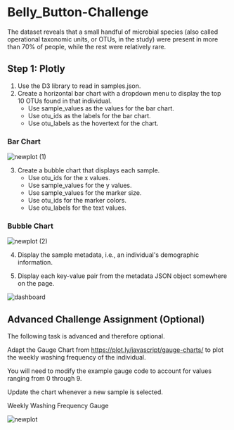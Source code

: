 # Belly_Button-Challenge
The dataset reveals that a small handful of microbial species (also called operational taxonomic units, or OTUs, in the study) were present in more than 70% of people, while the rest were relatively rare.

## Step 1: Plotly
1. Use the D3 library to read in samples.json.
2. Create a horizontal bar chart with a dropdown menu to display the top 10 OTUs found in that individual.
   - Use sample_values as the values for the bar chart.
   - Use otu_ids as the labels for the bar chart.
   - Use otu_labels as the hovertext for the chart.

### Bar Chart
![newplot (1)](https://user-images.githubusercontent.com/116124181/219553888-e512e582-76c7-4919-96c8-0b933eb512c0.png)



3. Create a bubble chart that displays each sample.
   - Use otu_ids for the x values.
   - Use sample_values for the y values.
   - Use sample_values for the marker size.
   - Use otu_ids for the marker colors.
   - Use otu_labels for the text values.

### Bubble Chart

![newplot (2)](https://user-images.githubusercontent.com/116124181/219553938-f4447a57-ab0d-458b-b059-563037d1eb0d.png)


4. Display the sample metadata, i.e., an individual's demographic information.

5. Display each key-value pair from the metadata JSON object somewhere on the page.

![dashboard](https://user-images.githubusercontent.com/116124181/219553770-5ecd7c55-266d-4c14-b578-ae6bf9289d50.png)

## Advanced Challenge Assignment (Optional)
The following task is advanced and therefore optional.

Adapt the Gauge Chart from https://plot.ly/javascript/gauge-charts/ to plot the weekly washing frequency of the individual.

You will need to modify the example gauge code to account for values ranging from 0 through 9.

Update the chart whenever a new sample is selected.

Weekly Washing Frequency Gauge

![newplot](https://user-images.githubusercontent.com/116124181/219553971-6fcc4ef3-c104-48ff-af59-ad97f2215e35.png)

